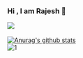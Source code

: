 ### Hi , I am Rajesh 👋

![](https://komarev.com/ghpvc/?username=RajeshNathani) <br> <br>
[![Anurag's github stats](https://github-readme-stats.vercel.app/api?username=RajeshNathani&theme=blue-green)](https://github.com/anuraghazra/github-readme-stats) <br>
![1](https://github-readme-stats.vercel.app/api/top-langs/?username=RajeshNathani&theme=blue-green)
